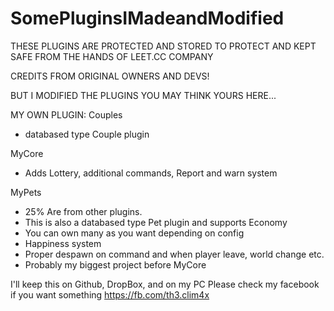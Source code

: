 # SomePluginsIMadeandModified

THESE PLUGINS ARE PROTECTED AND STORED
TO PROTECT AND KEPT SAFE FROM THE HANDS
OF LEET.CC COMPANY

CREDITS FROM ORIGINAL OWNERS AND DEVS!

BUT I MODIFIED THE PLUGINS YOU MAY THINK
YOURS HERE...

MY OWN PLUGIN:
Couples
- databased type Couple plugin

MyCore
- Adds Lottery, additional commands, Report and warn system

MyPets

- 25% Are from other plugins.
- This is also a databased type Pet plugin and supports Economy
- You can own many as you want depending on config
- Happiness system
- Proper despawn on command and when player leave,
world change etc.
- Probably my biggest project before MyCore

I'll keep this on Github, DropBox, and on my PC
Please check my facebook if you want something
https://fb.com/th3.clim4x
